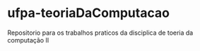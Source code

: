 # ufpa-teoriaDaComputacao
Repositorio para os trabalhos praticos da disciplica de toeria da computação II
